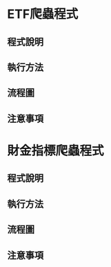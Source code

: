 ETF爬蟲程式
===
程式說明
------
執行方法
------
流程圖
------
注意事項
------

財金指標爬蟲程式
===
程式說明
------
執行方法
------
流程圖
------
注意事項
------
